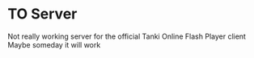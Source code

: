 # TO Server

Not really working server for the official Tanki Online Flash Player client <br>
Maybe someday it will work
